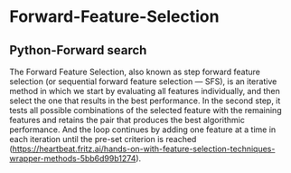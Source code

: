 # Forward-Feature-Selection
## Python-Forward search
The Forward Feature Selection, also known as step forward feature selection (or sequential forward feature selection — SFS), is an iterative method in which we start by evaluating all features individually, and then select the one that results in the best performance. In the second step, it tests all possible combinations of the selected feature with the remaining features and retains the pair that produces the best algorithmic performance. And the loop continues by adding one feature at a time in each iteration until the pre-set criterion is reached (https://heartbeat.fritz.ai/hands-on-with-feature-selection-techniques-wrapper-methods-5bb6d99b1274).
